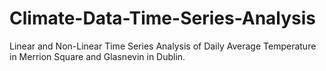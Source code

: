 # Climate-Data-Time-Series-Analysis
Linear and Non-Linear Time Series Analysis of Daily Average Temperature in Merrion Square and Glasnevin in Dublin.
